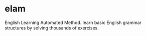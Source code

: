 # elam
English Learning Automated Method. learn basic English grammar structures by solving thousands of exercises.
